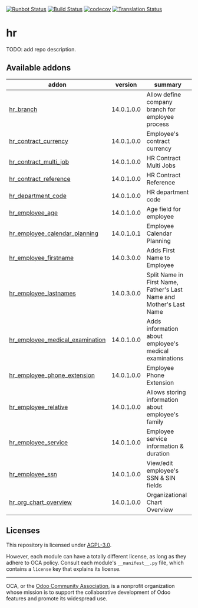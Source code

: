 [![Runbot Status](https://runbot.odoo-community.org/runbot/badge/flat/116/14.0.svg)](https://runbot.odoo-community.org/runbot/repo/github-com-oca-hr-116)
[![Build Status](https://travis-ci.com/OCA/hr.svg?branch=14.0)](https://travis-ci.com/OCA/hr)
[![codecov](https://codecov.io/gh/OCA/hr/branch/14.0/graph/badge.svg)](https://codecov.io/gh/OCA/hr)
[![Translation Status](https://translation.odoo-community.org/widgets/hr-14-0/-/svg-badge.svg)](https://translation.odoo-community.org/engage/hr-14-0/?utm_source=widget)

<!-- /!\ do not modify above this line -->

# hr

TODO: add repo description.

<!-- /!\ do not modify below this line -->

<!-- prettier-ignore-start -->

[//]: # (addons)

Available addons
----------------
addon | version | summary
--- | --- | ---
[hr_branch](hr_branch/) | 14.0.1.0.0 | Allow define company branch for employee process
[hr_contract_currency](hr_contract_currency/) | 14.0.1.0.0 | Employee's contract currency
[hr_contract_multi_job](hr_contract_multi_job/) | 14.0.1.0.0 | HR Contract Multi Jobs
[hr_contract_reference](hr_contract_reference/) | 14.0.1.0.0 | HR Contract Reference
[hr_department_code](hr_department_code/) | 14.0.1.0.0 | HR department code
[hr_employee_age](hr_employee_age/) | 14.0.1.0.0 | Age field for employee
[hr_employee_calendar_planning](hr_employee_calendar_planning/) | 14.0.1.0.1 | Employee Calendar Planning
[hr_employee_firstname](hr_employee_firstname/) | 14.0.3.0.0 | Adds First Name to Employee
[hr_employee_lastnames](hr_employee_lastnames/) | 14.0.3.0.0 | Split Name in First Name, Father's Last Name and Mother's Last Name
[hr_employee_medical_examination](hr_employee_medical_examination/) | 14.0.1.0.0 | Adds information about employee's medical examinations
[hr_employee_phone_extension](hr_employee_phone_extension/) | 14.0.1.0.0 | Employee Phone Extension
[hr_employee_relative](hr_employee_relative/) | 14.0.1.0.0 | Allows storing information about employee's family
[hr_employee_service](hr_employee_service/) | 14.0.1.0.0 | Employee service information & duration
[hr_employee_ssn](hr_employee_ssn/) | 14.0.1.0.0 | View/edit employee's SSN & SIN fields
[hr_org_chart_overview](hr_org_chart_overview/) | 14.0.1.0.0 | Organizational Chart Overview

[//]: # (end addons)

<!-- prettier-ignore-end -->

## Licenses

This repository is licensed under [AGPL-3.0](LICENSE).

However, each module can have a totally different license, as long as they adhere to OCA
policy. Consult each module's `__manifest__.py` file, which contains a `license` key
that explains its license.

----

OCA, or the [Odoo Community Association](http://odoo-community.org/), is a nonprofit
organization whose mission is to support the collaborative development of Odoo features
and promote its widespread use.
